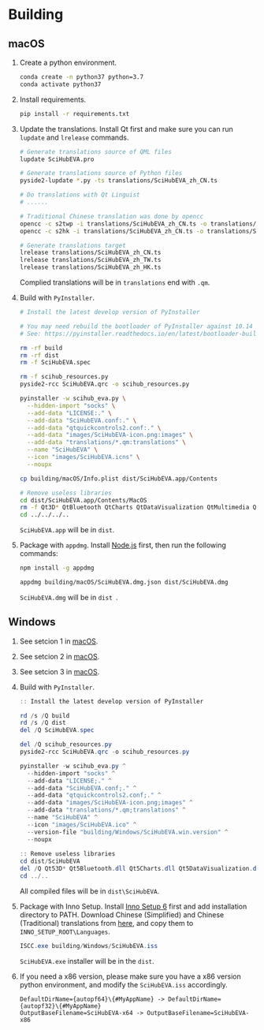 # Building

## macOS

1. Create a python environment.

   ```bash
   conda create -n python37 python=3.7
   conda activate python37
   ```

2. Install requirements.

   ```bash
   pip install -r requirements.txt
   ```

3. Update the translations. Install Qt first and make sure you can run `lupdate` and `lrelease` commands.

   ```bash
   # Generate translations source of QML files
   lupdate SciHubEVA.pro
   
   # Generate translations source of Python files
   pyside2-lupdate *.py -ts translations/SciHubEVA_zh_CN.ts
   
   # Do translations with Qt Linguist
   # ......
   
   # Traditional Chinese translation was done by opencc
   opencc -c s2twp -i translations/SciHubEVA_zh_CN.ts -o translations/SciHubEVA_zh_TW.ts
   opencc -c s2hk -i translations/SciHubEVA_zh_CN.ts -o translations/SciHubEVA_zh_HK.ts
   
   # Generate translations target
   lrelease translations/SciHubEVA_zh_CN.ts
   lrelease translations/SciHubEVA_zh_TW.ts
   lrelease translations/SciHubEVA_zh_HK.ts
   ```
   
   Complied translations will be in `translations` end with `.qm`.
   
4. Build with `PyInstaller`.

   ```bash
   # Install the latest develop version of PyInstaller
   
   # You may need rebuild the bootloader of PyInstaller against 10.14 SDK to fully support dark theme
   # See: https://pyinstaller.readthedocs.io/en/latest/bootloader-building.html
   
   rm -rf build
   rm -rf dist
   rm -f SciHubEVA.spec
   
   rm -f scihub_resources.py
   pyside2-rcc SciHubEVA.qrc -o scihub_resources.py
   
   pyinstaller -w scihub_eva.py \
     --hidden-import "socks" \
     --add-data "LICENSE:." \
     --add-data "SciHubEVA.conf:." \
     --add-data "qtquickcontrols2.conf:." \
     --add-data "images/SciHubEVA-icon.png:images" \
     --add-data "translations/*.qm:translations" \
     --name "SciHubEVA" \
     --icon "images/SciHubEVA.icns" \
     --noupx
   
   cp building/macOS/Info.plist dist/SciHubEVA.app/Contents
   
   # Remove useless libraries
   cd dist/SciHubEVA.app/Contents/MacOS
   rm -f Qt3D* QtBluetooth QtCharts QtDataVisualization QtMultimedia QtMultimediaQuick QtNfc QtPurchasing QtQuickTest QtScxml QtSensors QtTest QtWebChannel QtWebEngine QtWebEngineCore
   cd ../../../..
   ```
   
   `SciHubEVA.app` will be in `dist`.
   
5. Package with `appdmg`. Install [Node.js](https://nodejs.org) first, then run the following commands:

   ```bash
   npm install -g appdmg
   
   appdmg building/macOS/SciHubEVA.dmg.json dist/SciHubEVA.dmg
   ```

   `SciHubEVA.dmg` will be in `dist `.

## Windows

1. See setcion 1 in [macOS](#macOS).
2. See setcion 2 in [macOS](#macOS).
3. See setcion 3 in [macOS](#macOS).
4. Build with `PyInstaller`.

   ```powershell
   :: Install the latest develop version of PyInstaller
   
   rd /s /Q build
   rd /s /Q dist
   del /Q SciHubEVA.spec
   
   del /Q scihub_resources.py
   pyside2-rcc SciHubEVA.qrc -o scihub_resources.py
   
   pyinstaller -w scihub_eva.py ^
     --hidden-import "socks" ^
     --add-data "LICENSE;." ^
     --add-data "SciHubEVA.conf;." ^
     --add-data "qtquickcontrols2.conf;." ^
     --add-data "images/SciHubEVA-icon.png;images" ^
     --add-data "translations/*.qm;translations" ^
     --name "SciHubEVA" ^
     --icon "images/SciHubEVA.ico" ^
     --version-file "building/Windows/SciHubEVA.win.version" ^
     --noupx
     
   :: Remove useless libraries
   cd dist/SciHubEVA
   del /Q Qt53D* Qt5Bluetooth.dll Qt5Charts.dll Qt5DataVisualization.dll Qt5Multimedia.dll Qt5MultimediaQuick.dll Qt5Nfc.dll Qt5Purchasing.dll Qt5QuickTest.dll Qt5Scxml.dll Qt5Sensors.dll Qt5Test.dll Qt5WebChannel.dll Qt5WebEngine.dll Qt5WebEngineCore.dll
   cd ../..
   ```

   All compiled files will be in `dist\SciHubEVA`.

5. Package with Inno Setup. Install [Inno Setup 6](http://www.jrsoftware.org/isinfo.php) first and add installation directory to PATH. Download Chinese (Simplified) and Chinese (Traditional) translations from [here](http://www.jrsoftware.org/files/istrans/), and copy them to `INNO_SETUP_ROOT\Languages`.

   ```powershell
   ISCC.exe building/Windows/SciHubEVA.iss
   ```

   `SciHubEVA.exe` installer will be in the `dist`.

6. If you need a x86 version, please make sure you have a x86 version python environment, and modify the `SciHubEVA.iss` accordingly.

   ```text
   DefaultDirName={autopf64}\{#MyAppName} -> DefaultDirName={autopf32}\{#MyAppName}
   OutputBaseFilename=SciHubEVA-x64 -> OutputBaseFilename=SciHubEVA-x86
   ```
